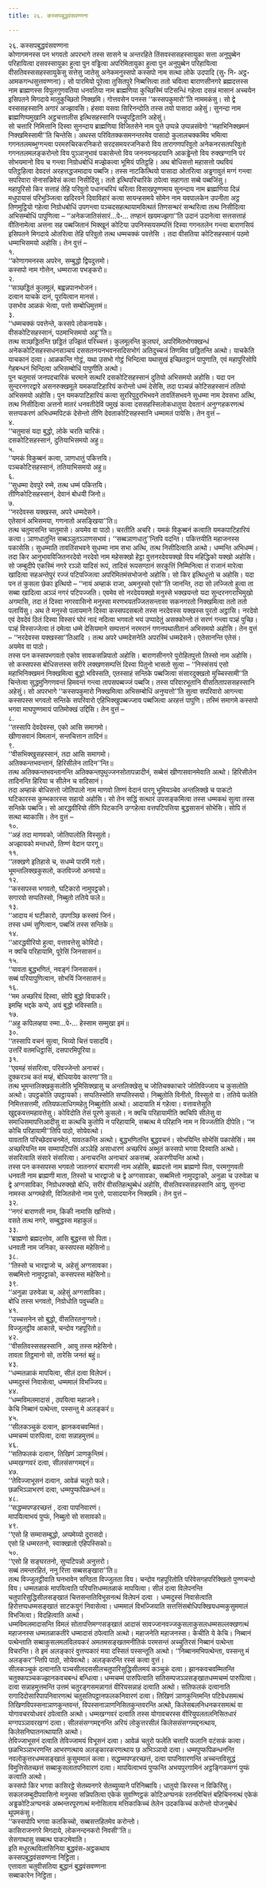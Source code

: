 ```yaml
---
title: २६. कस्सपबुद्धवंसवण्णना

---
```

२६. कस्सपबुद्धवंसवण्णना  
कोणागमनस्स पन भगवतो अपरभागे तस्स सासने च अन्तरहिते तिंसवस्ससहस्सायुका सत्ता अनुपुब्बेन परिहायित्वा दसवस्सायुका हुत्वा पुन वड्ढित्वा अपरिमितायुका हुत्वा पुन अनुपुब्बेन परिहायित्वा वीसतिवस्ससहस्सायुकेसु सत्तेसु जातेसु अनेकमनुस्सपो कस्सपो नाम सत्था लोके उदपादि (सु॰ नि॰ अट्ठ॰ आमकगन्धसुत्तवण्णना)। सो पारमियो पूरेत्वा तुसितपुरे निब्बत्तित्वा ततो चवित्वा बाराणसीनगरे ब्रह्मदत्तस्स नाम ब्राह्मणस्स विपुलगुणवतिया धनवतिया नाम ब्राह्मणिया कुच्छिस्मिं पटिसन्धिं गहेत्वा दसन्नं मासानं अच्चयेन इसिपतने मिगदाये मातुकुच्छितो निक्खमि। गोत्तवसेन पनस्स ‘‘कस्सपकुमारो’’ति नाममकंसु। सो द्वे वस्ससहस्सानि अगारं अज्झावसि। हंसवा यसवा सिरिनन्दोति तस्स तयो पासादा अहेसुं। सुनन्दा नाम ब्राह्मणिप्पमुखानि अट्ठचत्तालीस इत्थिसहस्सानि पच्चुपट्ठितानि अहेसुं।  
सो चत्तारि निमित्तानि दिस्वा सुनन्दाय ब्राह्मणिया विजितसेने नाम पुत्ते उप्पन्ने उप्पन्नसंवेगो ‘‘महाभिनिक्खमनं निक्खमिस्सामी’’ति चिन्तेसि। अथस्स परिवितक्कसमनन्तरमेव पासादो कुलालचक्कमिव भमित्वा गगनतलमब्भुग्गन्त्वा परमरुचिरकरनिकरो सरदसमयरजनिकरो विय तारागणपरिवुतो अनेकनरसतपरिवुतो गगनतलमलङ्करोन्तो विय पुञ्ञानुभावं पकासेन्तो विय जननयनहदयानि आकड्ढेन्तो विय रुक्खग्गानि परं सोभयमानो विय च गन्त्वा निग्रोधबोधिं मज्झेकत्वा भूमियं पतिट्ठहि। अथ बोधिसत्तो महासत्तो पथवियं पतिट्ठहित्वा देवदत्तं अरहत्तद्धजमादाय पब्बजि। तस्स नाटकित्थियो पासादा ओतरित्वा अड्ढगावुतं मग्गं गन्त्वा सपरिवारा सेनासन्निवेसं कत्वा निसीदिंसु। ततो इत्थिपरिचारिके ठपेत्वा सहागता सब्बे पब्बजिंसु।  
महापुरिसो किर सत्ताहं तेहि परिवुतो पधानचरियं चरित्वा विसाखपुण्णमाय सुनन्दाय नाम ब्राह्मणिया दिन्नं मधुपायासं परिभुञ्जित्वा खदिरवने दिवाविहारं कत्वा सायन्हसमये सोमेन नाम यवपालकेन उपनीता अट्ठ तिणमुट्ठियो गहेत्वा निग्रोधबोधिं उपगन्त्वा पञ्चदसहत्थायामवित्थतं तिणसन्थरं सन्थरित्वा तत्थ निसीदित्वा अभिसम्बोधिं पापुणित्वा – ‘‘अनेकजातिसंसारं…पे॰… तण्हानं खयमज्झगा’’ति उदानं उदानेत्वा सत्तसत्ताहं वीतिनामेत्वा अत्तना सह पब्बजितानं भिक्खूनं कोटिया उपनिस्सयसम्पत्तिं दिस्वा गगनतलेन गन्त्वा बाराणसियं इसिपतने मिगदाये ओतरित्वा तेहि परिवुतो तत्थ धम्मचक्कं पवत्तेसि । तदा वीसतिया कोटिसहस्सानं पठमो धम्माभिसमयो अहोसि। तेन वुत्तं –  
१.  
‘‘कोणागमनस्स अपरेन, सम्बुद्धो द्विपदुत्तमो।  
कस्सपो नाम गोत्तेन, धम्मराजा पभङ्करो॥  
२.  
‘‘सञ्छड्डितं कुलमूलं, बह्वन्नपानभोजनं।  
दत्वान याचके दानं, पूरयित्वान मानसं।  
उसभोव आळकं भेत्वा, पत्तो सम्बोधिमुत्तमं॥  
३.  
‘‘धम्मचक्कं पवत्तेन्ते, कस्सपे लोकनायके।  
वीसकोटिसहस्सानं, पठमाभिसमयो अहू’’ति॥  
तत्थ सञ्छड्डितन्ति छड्डितं उज्झितं परिच्चत्तं। कुलमूलन्ति कुलघरं, अपरिमितभोगक्खन्धं अनेककोटिसहस्सधनसञ्चयं दससतनयनभवनसदिसभोगं अतिदुच्चजं तिणमिव छड्डितन्ति अत्थो। याचकेति याचकानं दत्वा। आळकन्ति गोट्ठं, यथा उसभो गोट्ठं भिन्दित्वा यथासुखं इच्छितट्ठानं पापुणाति, एवं महापुरिसोपि गेहबन्धनं भिन्दित्वा अभिसम्बोधिं पापुणीति अत्थो।  
पुन चतुमासं जनपदचारिकं चरमाने सत्थरि दसकोटिसहस्सानं दुतियो अभिसमयो अहोसि। यदा पन सुन्दरनगरद्वारे असनरुक्खमूले यमकपाटिहारियं करोन्तो धम्मं देसेसि, तदा पञ्चन्नं कोटिसहस्सानं ततियो अभिसमयो अहोसि। पुन यमकपाटिहारियं कत्वा सुररिपुदुरभिभवने तावतिंसभवने सुधम्मा नाम देवसभा अत्थि, तत्थ निसीदित्वा अत्तनो मातरं धनवतीदेविं पमुखं कत्वा दससहस्सिलोकधातुया देवतानं अनुग्गहकरणत्थं सत्तप्पकरणं अभिधम्मपिटकं देसेन्तो तीणि देवताकोटिसहस्सानि धम्मामतं पायेसि। तेन वुत्तं –  
४.  
‘‘चतुमासं यदा बुद्धो, लोके चरति चारिकं।  
दसकोटिसहस्सानं, दुतियाभिसमयो अहु॥  
५.  
‘‘यमकं विकुब्बनं कत्वा, ञाणधातुं पकित्तयि।  
पञ्चकोटिसहस्सानं, ततियाभिसमयो अहु॥  
६.  
‘‘सुधम्मा देवपुरे रम्मे, तत्थ धम्मं पकित्तयि।  
तीणिकोटिसहस्सानं, देवानं बोधयी जिनो॥  
७.  
‘‘नरदेवस्स यक्खस्स, अपरे धम्मदेसने।  
एतेसानं अभिसमया, गणनातो असङ्खिया’’ति॥  
तत्थ चतुमासन्ति चातुमासे। अयमेव वा पाठो। चरतीति अचरि। यमकं विकुब्बनं कत्वाति यमकपाटिहारियं कत्वा। ञाणधातुन्ति सब्बञ्ञुतञ्ञाणसभावं। ‘‘सब्बञाणधातु’’न्तिपि वदन्ति। पकित्तयीति महाजनस्स पकासेसि। सुधम्माति तावतिंसभवने सुधम्मा नाम सभा अत्थि, तत्थ निसीदित्वाति अत्थो। धम्मन्ति अभिधम्मं।  
तदा किर आनुभावविजितनरदेवो नरदेवो नाम महेसक्खो हेट्ठा वुत्तनरदेवयक्खो विय महिद्धिको यक्खो अहोसि। सो जम्बुदीपे एकस्मिं नगरे रञ्ञो यादिसं रूपं, तादिसं रूपसण्ठानं सरकुत्तिं निम्मिनित्वा तं राजानं मारेत्वा खादित्वा सहअन्तेपुरं रज्जं पटिपज्जित्वा अपरिमितमंसभोजनो अहोसि। सो किर इत्थिधुत्तो च अहोसि। यदा पन तं कुसला छेका इत्थियो – ‘‘नायं अम्हाकं राजा, अमनुस्सो एसो’’ति जानन्ति, तदा सो लज्जितो हुत्वा ता सब्बा खादित्वा अञ्ञं नगरं पटिपज्जति। एवमेव सो नरदेवयक्खो मनुस्से भक्खयन्तो यदा सुन्दरनगराभिमुखो अगमासि, तदा तं दिस्वा नगरवासिनो मनुस्सा मरणभयतज्जितसन्तासा सकनगरतो निक्खमित्वा ततो ततो पलायिंसु। अथ ते मनुस्से पलायमाने दिस्वा कस्सपदसबलो तस्स नरदेवस्स यक्खस्स पुरतो अट्ठासि। नरदेवो एवं देवदेवं ठितं दिस्वा विस्सरं घोरं नादं नदित्वा भगवतो भयं उप्पादेतुं असक्कोन्तो तं सरणं गन्त्वा पञ्हं पुच्छि। पञ्हं विस्सज्जेत्वा तं दमेत्वा धम्मे देसियमाने सम्पत्तानं नरमरानं गणनपथातीतानं अभिसमयो अहोसि। तेन वुत्तं – ‘‘नरदेवस्स यक्खस्सा’’तिआदि । तत्थ अपरे धम्मदेसनेति अपरस्मिं धम्मदेसने। एतेसानन्ति एतेसं। अयमेव वा पाठो।  
तस्स पन कस्सपभगवतो एकोव सावकसन्निपातो अहोसि। बाराणसीनगरे पुरोहितपुत्तो तिस्सो नाम अहोसि। सो कस्सपस्स बोधिसत्तस्स सरीरे लक्खणसम्पत्तिं दिस्वा पितुनो भासतो सुत्वा – ‘‘निस्संसयं एसो महाभिनिक्खमनं निक्खमित्वा बुद्धो भविस्सति, एतस्साहं सन्तिके पब्बजित्वा संसारदुक्खतो मुच्चिस्सामी’’ति चिन्तेत्वा सुद्धमुनिगणवन्तं हिमवन्तं गन्त्वा तापसपब्बज्जं पब्बजि। तस्स परिवारभूतानि वीसतितापससहस्सानि अहेसुं। सो अपरभागे ‘‘कस्सपकुमारो निक्खमित्वा अभिसम्बोधिं अनुप्पत्तो’’ति सुत्वा सपरिवारो आगन्त्वा कस्सपस्स भगवतो सन्तिके सपरिवारो एहिभिक्खुपब्बज्जाय पब्बजित्वा अरहत्तं पापुणि। तस्मिं समागमे कस्सपो भगवा माघपुण्णमायं पातिमोक्खं उद्दिसि। तेन वुत्तं –  
८.  
‘‘तस्सापि देवदेवस्स, एको आसि समागमो।  
खीणासवानं विमलानं, सन्तचित्तान तादिनं॥  
९.  
‘‘वीसभिक्खुसहस्सानं, तदा आसि समागमो।  
अतिक्कन्तभवन्तानं, हिरिसीलेन तादिन’’न्ति॥  
तत्थ अतिक्कन्तभवन्तानन्ति अतिक्कन्तपुथुज्जनसोतापन्नादीनं, सब्बेसं खीणासवानमेवाति अत्थो। हिरिसीलेन तादिनन्ति हिरिया च सीलेन च सदिसानं।  
तदा अम्हाकं बोधिसत्तो जोतिपालो नाम माणवो तिण्णं वेदानं पारगू भूमियञ्चेव अन्तलिक्खे च पाकटो घटिकारस्स कुम्भकारस्स सहायो अहोसि। सो तेन सद्धिं सत्थारं उपसङ्कमित्वा तस्स धम्मकथं सुत्वा तस्स सन्तिके पब्बजि। सो आरद्धवीरियो तीणि पिटकानि उग्गहेत्वा वत्तपटिपत्तिया बुद्धसासनं सोभेसि। सोपि तं सत्था ब्याकासि। तेन वुत्तं –  
१०.  
‘‘अहं तदा माणवको, जोतिपालोति विस्सुतो।  
अज्झायको मन्तधरो, तिण्णं वेदान पारगू॥  
११.  
‘‘लक्खणे इतिहासे च, सधम्मे पारमिं गतो।  
भूमन्तलिक्खकुसलो, कतविज्जो अनवयो॥  
१२.  
‘‘कस्सपस्स भगवतो, घटिकारो नामुपट्ठको।  
सगारवो सप्पतिस्सो, निब्बुतो ततिये फले॥  
१३.  
‘‘आदाय मं घटीकारो, उपगञ्छि कस्सपं जिनं।  
तस्स धम्मं सुणित्वान, पब्बजिं तस्स सन्तिके॥  
१४.  
‘‘आरद्धवीरियो हुत्वा, वत्तावत्तेसु कोविदो।  
न क्वचि परिहायामि, पूरेसिं जिनसासनं॥  
१५.  
‘‘यावता बुद्धभणितं, नवङ्गं जिनसासनं।  
सब्बं परियापुणित्वान, सोभयिं जिनसासनं॥  
१६.  
‘‘मम अच्छरियं दिस्वा, सोपि बुद्धो वियाकरि।  
इमम्हि भद्दके कप्पे, अयं बुद्धो भविस्सति॥  
१७.  
‘‘अहु कपिलव्हया रम्मा…पे॰… हेस्साम सम्मुखा इमं॥  
३०.  
‘‘तस्सापि वचनं सुत्वा, भिय्यो चित्तं पसादयिं।  
उत्तरिं वतमधिट्ठासिं, दसपारमिपूरिया॥  
३१.  
‘‘एवमहं संसरित्वा, परिवज्जेन्तो अनाचरं।  
दुक्करञ्च कतं मय्हं, बोधियायेव कारणा’’ति॥  
तत्थ भूमन्तलिक्खकुसलोति भूमिसिक्खासु च अन्तलिक्खेसु च जोतिचक्काचारे जोतिविज्जाय च कुसलोति अत्थो। उपट्ठकोति उपट्ठायको। सप्पतिस्सोति सप्पतिस्सयो। निब्बुतोति विनीतो, विस्सुतो वा। ततिये फलेति निमित्तसत्तमी, ततियफलाधिगमहेतु निब्बुतोति अत्थो। आदायाति मं गहेत्वा। वत्तावत्तेसूति खुद्दकवत्तमहावत्तेसु। कोविदोति तेसं पूरणे कुसलो। न क्वचि परिहायामीति क्वचिपि सीलेसु वा समाधिसमापत्तिआदीसु वा कत्थचि कुतोपि न परिहायामि, सब्बत्थ मे परिहानि नाम न विज्जतीति दीपेति। ‘‘न कोचि परिहायामी’’तिपि पाठो, सोयेवत्थो।  
यावताति परिच्छेदवचनमेतं, यावतकन्ति अत्थो। बुद्धभणितन्ति बुद्धवचनं। सोभयिन्ति सोभेसिं पकासेसिं। मम अच्छरियन्ति मम सम्मापटिपत्तिं अञ्ञेहि असाधारणं अच्छरियं अब्भुतं कस्सपो भगवा दिस्वाति अत्थो। संसरित्वाति संसारे संसरित्वा। अनाचरन्ति अनाचारं अकत्तब्बं, अकरणीयन्ति अत्थो।  
तस्स पन कस्सपस्स भगवतो जातनगरं बाराणसी नाम अहोसि, ब्रह्मदत्तो नाम ब्राह्मणो पिता, परमगुणवती धनवती नाम ब्राह्मणी माता, तिस्सो च भारद्वाजो च द्वे अग्गसावका, सब्बमित्तो नामुपट्ठाको, अनुळा च उरुवेळा च द्वे अग्गसाविका, निग्रोधरुक्खो बोधि, सरीरं वीसतिहत्थुब्बेधं अहोसि, वीसतिवस्ससहस्सानि आयु, सुनन्दा नामस्स अग्गमहेसी, विजितसेनो नाम पुत्तो, पासादयानेन निक्खमि। तेन वुत्तं –  
३२.  
‘‘नगरं बाराणसी नाम, किकी नामासि खत्तियो।  
वसते तत्थ नगरे, सम्बुद्धस्स महाकुलं॥  
३३.  
‘‘ब्राह्मणो ब्रह्मदत्तोव, आसि बुद्धस्स सो पिता।  
धनवती नाम जनिका, कस्सपस्स महेसिनो॥  
३८.  
‘‘तिस्सो च भारद्वाजो च, अहेसुं अग्गसावका।  
सब्बमित्तो नामुपट्ठाको, कस्सपस्स महेसिनो॥  
३९.  
‘‘अनुळा उरुवेळा च, अहेसुं अग्गसाविका।  
बोधि तस्स भगवतो, निग्रोधोति पवुच्चति॥  
४१.  
‘‘उच्चत्तनेन सो बुद्धो, वीसतिरतनुग्गतो।  
विज्जुलट्ठीव आकासे, चन्दोव गहपूरितो॥  
४२.  
‘‘वीसतिवस्ससहस्सानि , आयु तस्स महेसिनो।  
तावता तिट्ठमानो सो, तारेसि जनतं बहुं॥  
४३.  
‘‘धम्मतळाकं मापयित्वा, सीलं दत्वा विलेपनं।  
धम्मदुस्सं निवासेत्वा, धम्ममालं विभज्जिय॥  
४४.  
‘‘धम्मविमलमादासं , ठपयित्वा महाजने।  
केचि निब्बानं पत्थेन्ता, पस्सन्तु मे अलङ्करं॥  
४५.  
‘‘सीलकञ्चुकं दत्वान, झानकवचवम्मितं।  
धम्मचम्मं पारुपित्वा, दत्वा सन्नाहमुत्तमं॥  
४६.  
‘‘सतिफलकं दत्वान, तिखिणं ञाणकुन्तिमं।  
धम्मखग्गवरं दत्वा, सीलसंसग्गमद्दनं॥  
४७.  
‘‘तेविज्जाभूसनं दत्वान, आवेळं चतुरो फले।  
छळभिञ्ञाभरणं दत्वा, धम्मपुप्फपिळन्धनं॥  
४८.  
‘‘सद्धम्मपण्डरच्छत्तं , दत्वा पापनिवारणं।  
मापयित्वाभयं पुप्फं, निब्बुतो सो ससावको॥  
४९.  
‘‘एसो हि सम्मासम्बुद्धो, अप्पमेय्यो दुरासदो।  
एसो हि धम्मरतनो, स्वाक्खातो एहिपस्सिको॥  
५०.  
‘‘एसो हि सङ्घरतनो, सुप्पटिपन्नो अनुत्तरो।  
सब्बं तमन्तरहितं, ननु रित्ता सब्बसङ्खारा’’ति॥  
तत्थ विज्जुलट्ठीवाति घनभावेन सण्ठिता विज्जुलता विय। चन्दोव गहपूरितोति परिवेसगहपरिक्खितो पुण्णचन्दो विय। धम्मतळाकं मापयित्वाति परियत्तिधम्मतळाकं मापयित्वा। सीलं दत्वा विलेपनन्ति चतुपारिसुद्धिसीलसङ्खातं चित्तसन्ततिविभूसनत्थं विलेपनं दत्वा । धम्मदुस्सं निवासेत्वाति हिरोत्तप्पधम्मसङ्खातं साटकयुगं निवासेत्वा। धम्ममालं विभज्जियाति सत्तत्तिंसबोधिपक्खियधम्मकुसुममालं विभजित्वा। विदहित्वाति अत्थो।  
धम्मविमलमादासन्ति विमलं सोतापत्तिमग्गसङ्खातं आदासं सावज्जानवज्जकुसलाकुसलधम्मसल्लक्खणत्थं महाजनस्स धम्मतळाकतीरे धम्मादासं ठपेत्वाति अत्थो। महाजनेति महाजनस्स। केचीति ये केचि। निब्बानं पत्थेन्ताति सब्बाकुसलमलविलयकरं अमतमसङ्खतमनीतिकं परमसन्तं अच्चुतिरसं निब्बानं पत्थेन्ता विचरन्ति। ते इमं अलङ्कारं वुत्तप्पकारं मया दस्सितं पस्सन्तूति अत्थो। ‘‘निब्बानमभिपत्थेन्ता, पस्सन्तु मं अलङ्कर’’न्तिपि पाठो, सोयेवत्थो। अलङ्करन्ति रस्सं कत्वा वुत्तं।  
सीलकञ्चुकं दत्वानाति पञ्चसीलदससीलचतुपारिसुद्धिसीलमयं कञ्चुकं दत्वा। झानकवचवम्मितन्ति चतुक्कपञ्चकज्झानकवचबन्धं बन्धित्वा। धम्मचम्मं पारुपित्वाति सतिसम्पजञ्ञसङ्खातधम्मचम्मं पारुपित्वा। दत्वा सन्नाहमुत्तमन्ति उत्तमं चतुरङ्गसमन्नागतं वीरियसन्नाहं दत्वाति अत्थो। सतिफलकं दत्वानाति रागादिदोसारिपापनिवारणत्थं चतुसतिपट्ठानफलकनिवारणं दत्वा। तिखिणं ञाणकुन्तिमन्ति पटिवेधसमत्थं तिखिणविपस्सनाञाणकुन्तवन्तं, विपस्सनाञाणनिसितकुन्तवरन्ति अत्थो, किलेसबलनिधनकरसमत्थं वा योगावचरयोधवरं ठपेत्वाति अत्थो। धम्मखग्गवरं दत्वाति तस्स योगावचरस्स वीरियुपलतलनिसितधारं मग्गपञ्ञावरखग्गं दत्वा। सीलसंसग्गमद्दनन्ति अरियं लोकुत्तरसीलं किलेससंसग्गमद्दनत्थाय, किलेसनिघातनत्थायाति अत्थो।  
तेविज्जाभूसनं दत्वाति तेविज्जामयं विभूसनं दत्वा। आवेळं चतुरो फलेति चत्तारि फलानि वटंसकं कत्वा। छळभिञ्ञाभरणन्ति आभरणत्थाय अलङ्कारकरणत्थाय छ अभिञ्ञायो दत्वा। धम्मपुप्फपिळन्धनन्ति नवलोकुत्तरधम्मसङ्खातं कुसुममालं कत्वा। सद्धम्मपण्डरच्छत्तं, दत्वा पापनिवारणन्ति अच्चन्तविसुद्धं विमुत्तिसेतच्छत्तं सब्बाकुसलातपनिवारणं दत्वा। मापयित्वाभयं पुप्फन्ति अभयपुरगामिनं अट्ठङ्गिकमग्गं पुप्फं कत्वाति अत्थो।  
कस्सपो किर भगवा कासिरट्ठे सेतब्यनगरे सेतब्युय्याने परिनिब्बायि। धातुयो किरस्स न विकिरिंसु। सकलजम्बुदीपवासिनो मनुस्सा सन्निपतित्वा एकेकं सुवण्णिट्ठकं कोटिअग्घनकं रतनविचित्तं बहिचिननत्थं एकेकं अड्ढकोटिअग्घनकं अब्भन्तरपूरणत्थं मनोसिलाय मत्तिकाकिच्चं तेलेन उदककिच्चं करोन्तो योजनुब्बेधं थूपमकंसु।  
‘‘कस्सपोपि भगवा कतकिच्चो, सब्बसत्तहितमेव करोन्तो।  
कासिराजनगरे मिगदाये, लोकनन्दनकरो निवसी’’ति॥  
सेसगाथासु सब्बत्थ पाकटमेवाति।  
इति मधुरत्थविलासिनिया बुद्धवंस-अट्ठकथाय  
कस्सपबुद्धवंसवण्णना निट्ठिता।  
एत्तावता चतुवीसतिया बुद्धानं बुद्धवंसवण्णना  
सब्बाकारेन निट्ठिता।  